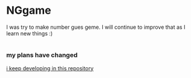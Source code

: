 # NGgame

I was try to make number gues geme. I will continue to improve that as I learn new things :)
#

### my plans have changed

[i keep developing in this repository](https://github.com/imozcan/Small-Java-Console-Games)
